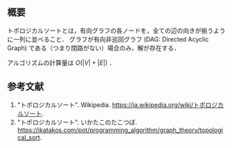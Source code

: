 ## 概要

トポロジカルソートとは，有向グラフの各ノードを，全ての辺の向きが揃うように一列に並べること．
グラフが有向非巡回グラフ (DAG: Directed Acyclic Graph) である（つまり閉路がない）場合のみ，解が存在する．

アルゴリズムの計算量は $O(\lvert V \rvert + \lvert E \rvert)$ ．


## 参考文献

1. "トポロジカルソート". Wikipedia. <https://ja.wikipedia.org/wiki/トポロジカルソート>.
1. "トポロジカルソート". いかたこのたこつぼ. <https://ikatakos.com/pot/programming_algorithm/graph_theory/topological_sort>.
